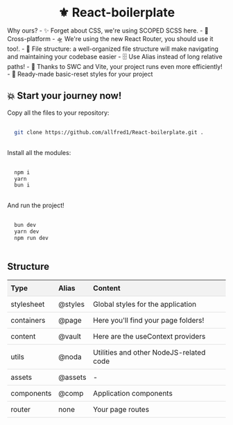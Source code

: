 
<div align="center">
  <h1>⚜️ React-boilerplate</h1>
</div>
 Why ours?
 - ✨ Forget about CSS, we're using SCOPED SCSS here.
 - 📃 Cross-platform
 - 🛸 We're using the new React Router, you should use it too!.
 - 📂 File structure: a well-organized file structure will make navigating and maintaining your codebase easier
 - 🗄️ Use Alias instead of long relative paths!
 - 🚀 Thanks to SWC and Vite, your project runs even more efficiently!
 - 📖 Ready-made basic-reset styles for your project


## 💥 Start your journey now!

Copy all the files to your repository:

```bash
git clone https://github.com/allfred1/React-boilerplate.git .
```

Install all the modules:

```bash
npm i
yarn
bun i
```

And run the project!

```bash
bun dev
yarn dev
npm run dev
```

## Structure

| Type | Alias | Content |
|------|-------|---------|
| stylesheet | @styles | Global styles for the application |
| containers | @page | Here you'll find your page folders! |
| content | @vault | Here are the useContext providers |
| utils | @noda | Utilities and other NodeJS-related code |
| assets | @assets | - |
| components | @comp | Application components |
| router | none | Your page routes |

<style>
  h1, h3 {
    text-align: center;
    margin-top: 2rem;
    margin-bottom: 1rem;
  }
  table {
    width: 100%;
    border-collapse: collapse;
    margin-top: 1rem;
  }
  th, td {
    padding: 0.5rem;
    text-align: left;
    border-bottom: 1px solid #ddd;
  }
  th {
    background-color: #f2f2f2;
  }
  pre {
    background-color: #f2f2f2;
    padding: 1rem;
    border-radius: 5px;
    overflow-x: auto;
  }
</style>
